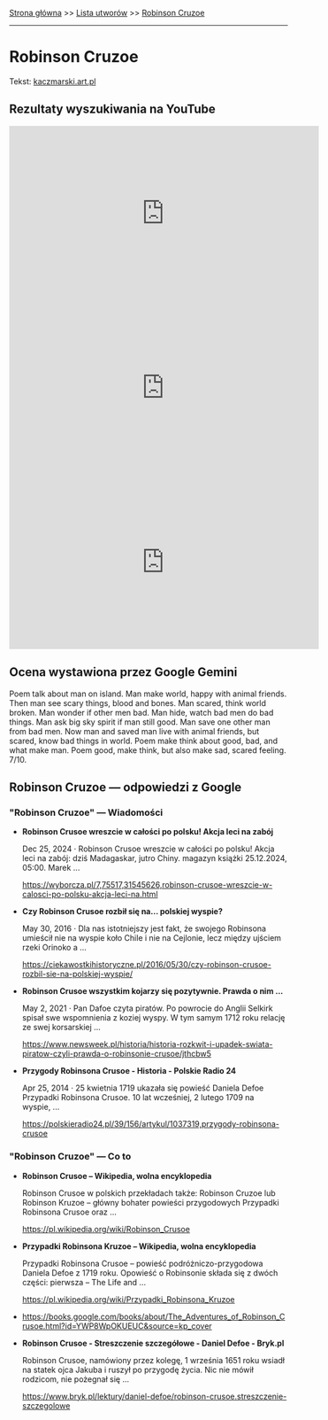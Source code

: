 [Strona główna](../index.md) >> [Lista utworów](../list.md) >> [Robinson Cruzoe](514.md)

---

# Robinson Cruzoe

Tekst: [kaczmarski.art.pl](https://www.kaczmarski.art.pl/tworczosc/wiersze/robinson-cruzoe/)

## Rezultaty wyszukiwania na YouTube

<iframe width="560" height="315" src="https://www.youtube.com/embed/coVOhva_eno?si=IdontcarewhotheIRSsendsImnotpayingtaxes" title="YouTube video player" frameborder="0" allow="accelerometer; autoplay; clipboard-write; encrypted-media; gyroscope; picture-in-picture; web-share" referrerpolicy="strict-origin-when-cross-origin" allowfullscreen></iframe>

<iframe width="560" height="315" src="https://www.youtube.com/embed/T4pt4woHTKw?si=IdontcarewhotheIRSsendsImnotpayingtaxes" title="YouTube video player" frameborder="0" allow="accelerometer; autoplay; clipboard-write; encrypted-media; gyroscope; picture-in-picture; web-share" referrerpolicy="strict-origin-when-cross-origin" allowfullscreen></iframe>

<iframe width="560" height="315" src="https://www.youtube.com/embed/ZY7om85JEBU?si=IdontcarewhotheIRSsendsImnotpayingtaxes" title="YouTube video player" frameborder="0" allow="accelerometer; autoplay; clipboard-write; encrypted-media; gyroscope; picture-in-picture; web-share" referrerpolicy="strict-origin-when-cross-origin" allowfullscreen></iframe>

## Ocena wystawiona przez Google Gemini

Poem talk about man on island. Man make world, happy with animal friends. Then man see scary things, blood and bones. Man scared, think world broken. Man wonder if other men bad. Man hide, watch bad men do bad things. Man ask big sky spirit if man still good. Man save one other man from bad men. Now man and saved man live with animal friends, but scared, know bad things in world. Poem make think about good, bad, and what make man. Poem good, make think, but also make sad, scared feeling. 7/10.


## Robinson Cruzoe — odpowiedzi z Google

### "Robinson Cruzoe" — Wiadomości

- **Robinson Crusoe wreszcie w całości po polsku! Akcja leci na zabój**

    Dec 25, 2024  ·  Robinson Crusoe wreszcie w całości po polsku! Akcja leci na zabój: dziś Madagaskar, jutro Chiny. magazyn książki 25.12.2024, 05:00. Marek ... 

   <https://wyborcza.pl/7,75517,31545626,robinson-crusoe-wreszcie-w-calosci-po-polsku-akcja-leci-na.html>
- **Czy Robinson Crusoe rozbił się na… polskiej wyspie?**

    May 30, 2016  ·  Dla nas istotniejszy jest fakt, że swojego Robinsona umieścił nie na wyspie koło Chile i nie na Cejlonie, lecz między ujściem rzeki Orinoko a ... 

   <https://ciekawostkihistoryczne.pl/2016/05/30/czy-robinson-crusoe-rozbil-sie-na-polskiej-wyspie/>
- **Robinson Crusoe wszystkim kojarzy się pozytywnie. Prawda o nim ...**

    May 2, 2021  ·  Pan Dafoe czyta piratów. Po powrocie do Anglii Selkirk spisał swe wspomnienia z koziej wyspy. W tym samym 1712 roku relację ze swej korsarskiej ... 

   <https://www.newsweek.pl/historia/historia-rozkwit-i-upadek-swiata-piratow-czyli-prawda-o-robinsonie-crusoe/jthcbw5>
- **Przygody Robinsona Crusoe - Historia - Polskie Radio 24**

    Apr 25, 2014  ·  25 kwietnia 1719 ukazała się powieść Daniela Defoe Przypadki Robinsona Crusoe. 10 lat wcześniej, 2 lutego 1709 na wyspie, ... 

   <https://polskieradio24.pl/39/156/artykul/1037319,przygody-robinsona-crusoe>

### "Robinson Cruzoe" — Co to

- **Robinson Crusoe – Wikipedia, wolna encyklopedia**

    Robinson Crusoe w polskich przekładach także: Robinson Cruzoe lub Robinson Kruzoe – główny bohater powieści przygodowych Przypadki Robinsona Crusoe oraz ... 

   <https://pl.wikipedia.org/wiki/Robinson_Crusoe>
- **Przypadki Robinsona Kruzoe – Wikipedia, wolna encyklopedia**

    Przypadki Robinsona Crusoe – powieść podróżniczo-przygodowa Daniela Defoe z 1719 roku. Opowieść o Robinsonie składa się z dwóch części: pierwsza – The Life and ... 

   <https://pl.wikipedia.org/wiki/Przypadki_Robinsona_Kruzoe>
- <https://books.google.com/books/about/The_Adventures_of_Robinson_Crusoe.html?id=YWP8WpOKUEUC&source=kp_cover>
- **Robinson Crusoe - Streszczenie szczegółowe - Daniel Defoe - Bryk.pl**

    Robinson Crusoe, namówiony przez kolegę, 1 września 1651 roku wsiadł na statek ojca Jakuba i ruszył po przygodę życia. Nic nie mówił rodzicom, nie pożegnał się ... 

   <https://www.bryk.pl/lektury/daniel-defoe/robinson-crusoe.streszczenie-szczegolowe>


